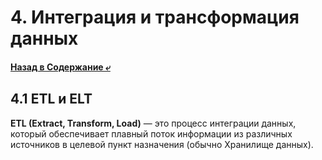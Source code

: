 # 4. Интеграция и трансформация данных
#### [Назад в Содержание ⤶](/README.md)

## 4.1 ETL и ELT
**ETL (Extract, Transform, Load)** — это процесс интеграции данных, который обеспечивает плавный поток информации 
из различных источников в целевой пункт назначения (обычно Хранилище данных).
